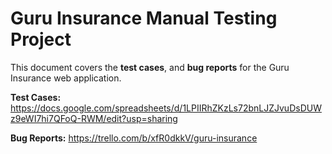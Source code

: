 # Guru Insurance Manual Testing Project

This document covers the **test cases**, and **bug reports** for the Guru Insurance web application.

**Test Cases:** https://docs.google.com/spreadsheets/d/1LPIIRhZKzLs72bnLJZJvuDsDUWz9eWI7hi7QFoQ-RWM/edit?usp=sharing

**Bug Reports:** https://trello.com/b/xfR0dkkV/guru-insurance

